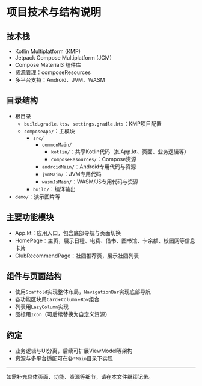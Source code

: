 # 项目技术与结构说明

## 技术栈
- Kotlin Multiplatform (KMP)
- Jetpack Compose Multiplatform (JCM)
- Compose Material3 组件库
- 资源管理：composeResources
- 多平台支持：Android、JVM、WASM

## 目录结构
- 根目录
  - `build.gradle.kts`、`settings.gradle.kts`：KMP项目配置
  - `composeApp/`：主模块
    - `src/`
      - `commonMain/`
        - `kotlin/`：共享Kotlin代码（如App.kt、页面、业务逻辑等）
        - `composeResources/`：Compose资源
      - `androidMain/`：Android专用代码与资源
      - `jvmMain/`：JVM专用代码
      - `wasmJsMain/`：WASM/JS专用代码与资源
    - `build/`：编译输出
- `demo/`：演示图片等

## 主要功能模块
- App.kt：应用入口，包含底部导航与页面切换
- HomePage：主页，展示日程、电费、借书、图书馆、卡余额、校园网等信息卡片
- ClubRecommendPage：社团推荐页，展示社团列表

## 组件与页面结构
- 使用`Scaffold`实现整体布局，`NavigationBar`实现底部导航
- 各功能区块用`Card`+`Column`+`Row`组合
- 列表用`LazyColumn`实现
- 图标用`Icon`（可后续替换为自定义资源）

## 约定
- 业务逻辑与UI分离，后续可扩展ViewModel等架构
- 资源与多平台适配可在各`*Main`目录下实现

---
如需补充具体页面、功能、资源等细节，请在本文件继续记录。
